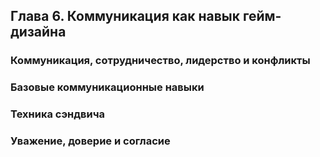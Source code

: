## Глава 6. Коммуникация как навык гейм-дизайна

### Коммуникация, сотрудничество, лидерство и конфликты
### Базовые коммуникационные навыки
### Техника сэндвича
### Уважение, доверие и согласие
